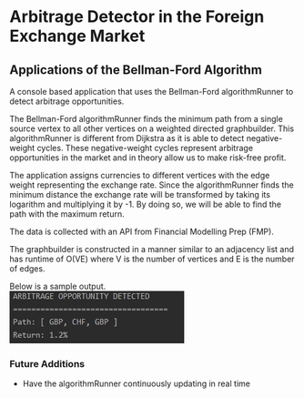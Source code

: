 # Arbitrage Detector in the Foreign Exchange Market 
## Applications of the Bellman-Ford Algorithm

A console based application that uses the Bellman-Ford algorithmRunner to detect arbitrage opportunities.

The Bellman-Ford algorithmRunner finds the minimum path from a single source vertex to all other vertices on a weighted
directed graphbuilder. This algorithmRunner is different from Dijkstra as it is able to detect negative-weight cycles. These negative-weight
cycles represent arbitrage opportunities in the market and in theory allow us to make risk-free profit.

The application assigns currencies to different vertices with the edge weight representing the exchange rate. Since the 
algorithmRunner finds the minimum distance the exchange rate will be transformed by taking
its logarithm and multiplying it by -1. By doing so, we will be able to find the path with the maximum return.

The data is collected with an API from Financial Modelling Prep (FMP). 

The graphbuilder is constructed in a manner similar to an adjacency list and has runtime of O(VE) where V is the number of vertices 
and E is the number of edges. 

Below is a sample output. </br>
![Path](Capture.PNG)

### Future Additions
* Have the algorithmRunner continuously updating in real time